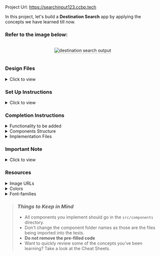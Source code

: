 Project Url: https://searchinput123.ccbp.tech

In this project, let's build a **Destination Search** app by applying the concepts we have learned till now.

### Refer to the image below:

<br/>
<div style="text-align: center;">
    <img src="https://assets.ccbp.in/frontend/content/react-js/destination-search-output-v2.gif" alt="destination search output" style="max-width:70%;box-shadow:0 2.8px 2.2px rgba(0, 0, 0, 0.12)">
</div>
<br/>

### Design Files

<details>
<summary>Click to view</summary>

- [Extra Small (Size < 576px) and Small (Size >= 576px)](https://assets.ccbp.in/frontend/content/react-js/destination-search-sm-output-v2.png)
- [Medium (Size >= 768px), Large (Size >= 992px) and Extra Large (Size >= 1200px)](https://assets.ccbp.in/frontend/content/react-js/destination-search-lg-output-v2.png)

</details>

### Set Up Instructions

<details>
<summary>Click to view</summary>

- Download dependencies by running `npm install`
- Start up the app using `npm start`
</details>

### Completion Instructions

<details>
<summary>Functionality to be added</summary>
<br/>

The app must have the following functionalities

- Initially, all destinations in the `destinationsList` should be displayed
- When a value is provided in the search input, only the destinations whose names contain the value provided in the search input should be displayed irrespective of the case
- The `DestinationSearch` component receives the `destinationsList` as a prop. It consists of a list of destination objects with the following properties in each destination object

  |  Key   | Data Type |
  | :----: | :-------: |
  |   id   |  Number   |
  |  name  |  String   |
  | imgUrl |  String   |

</details>

<details>
<summary>Components Structure</summary>

<br/>
<div style="text-align: center;">
    <img src="https://assets.ccbp.in/frontend/content/react-js/destination-search-component-structure-v2-img.png" alt="destination search component structure" style="max-width:100%;box-shadow:0 2.8px 2.2px rgba(0, 0, 0, 0.12)">
</div>
<br/>

</details>

<details>
<summary>Implementation Files</summary>
<br/>

Use these files to complete the implementation:

- `src/components/DestinationSearch/index.js`
- `src/components/DestinationSearch/index.css`
- `src/components/DestinationItem/index.js`
- `src/components/DestinationItem/index.css`
</details>

### Important Note

<details>
<summary>Click to view</summary>

<br/>

**The following instructions are required for the tests to pass**

- The search for the destination should be case insensitive. You can use the `toLowerCase` method to convert a string into lower case letters.

  ```js
  const text = 'Learn JavaScript'
  console.log(text.toLowerCase()); // learn javascript
  ```

- Each `DestinationItem` should have an HTML image element with `alt` attribute value as the value of the key **name** in `destinationsList`

</details>

### Resources

<details>
<summary>Image URLs</summary>

- [https://assets.ccbp.in/frontend/react-js/destinations-search-icon-img.png](https://assets.ccbp.in/frontend/react-js/destinations-search-icon-img.png) alt should be **search icon**

</details>

<details>
<summary>Colors</summary>

<br/>

<div style="background-color: #252627; width: 150px; padding: 10px; color: white">Hex: #252627</div>
<div style="background-color: #0f172a; width: 150px; padding: 10px; color: white">Hex: #0f172a</div>
<div style="background-color: #f1f5f9; width: 150px; padding: 10px; color: black">Hex: #f1f5f9</div>
<div style="background-color: #000000; width: 150px; padding: 10px; color: white">Hex: #000000</div>

</details>

<details>
<summary>Font-families</summary>

- Roboto
- Open Sans

</details>

> ### _Things to Keep in Mind_
>
> - All components you implement should go in the `src/components` directory.
> - Don't change the component folder names as those are the files being imported into the tests.
> - **Do not remove the pre-filled code**
> - Want to quickly review some of the concepts you’ve been learning? Take a look at the Cheat Sheets.
